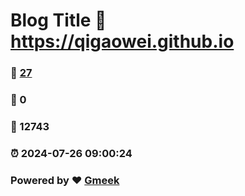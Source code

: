 # Blog Title :link: https://qigaowei.github.io 
### :page_facing_up: [27](https://qigaowei.github.io/tag.html) 
### :speech_balloon: 0 
### :hibiscus: 12743 
### :alarm_clock: 2024-07-26 09:00:24 
### Powered by :heart: [Gmeek](https://github.com/Meekdai/Gmeek)
